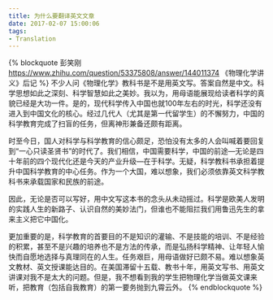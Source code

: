 ```yaml
---
title: 为什么要翻译英文文章
date: 2017-02-07 15:00:06
tags:
- Translation
---
```



{% blockquote 彭笑刚 https://www.zhihu.com/question/53375808/answer/144011374 《物理化学讲义》后记 %}
不少人问《物理化学》教科书是不是用英文写。答案自然是中文。科学思想如此之深刻、科学智慧如此之美妙。我以为，用母语能展现给读者科学的真貌已经是大功一件。是的，现代科学传入中国也就100年左右的时光，科学还没有进入到中国文化的核心。经过几代人（尤其是第一代留学生）的不懈努力，中国的科学教育完成了扫盲的任务，但离神形兼备还颇有距离。

时至今日，国人对科学与科学教育的信心颇足，恐怕没有太多的人会叫喊着要回复到“一心只读圣贤书”的时代了。我们相信，中国需要科学，中国的前途—无论是四十年前的四个现代化还是今天的产业升级—在于科学。无疑，科学教科书承担着提升中国科学教育的中心任务。作为一个大国，难以想象，我们必须依靠英文科学教科书来承载国家和民族的前途。

因此，无论是否可以写好，用中文写这本书的念头从未动摇过。科学是欧美人发明的实践人生的新路子、认识自然的美妙法门，但谁也不能阻拦我们用鲁迅先生的拿来主义把它中国化。

更加重要的是，科学教育的首要目的不是知识的灌输、不是技能的培训、不是经验的积累，甚至不是兴趣的培养也不是方法的传承，而是弘扬科学精神、让年轻人愉快而自愿地选择与真理同在的人生。任务艰巨，用母语做好已颇不易。难以想象英文教材、英文授课能达目的。在美国滞留十五载、教书十年，用英文写书、用英文讲课对我不是太大的问题。但是，我不想看到我的学生把物理化学当做英文课来听，把教育（包括自我教育）的第一要务抛到九霄云外。
{% endblockquote %}
